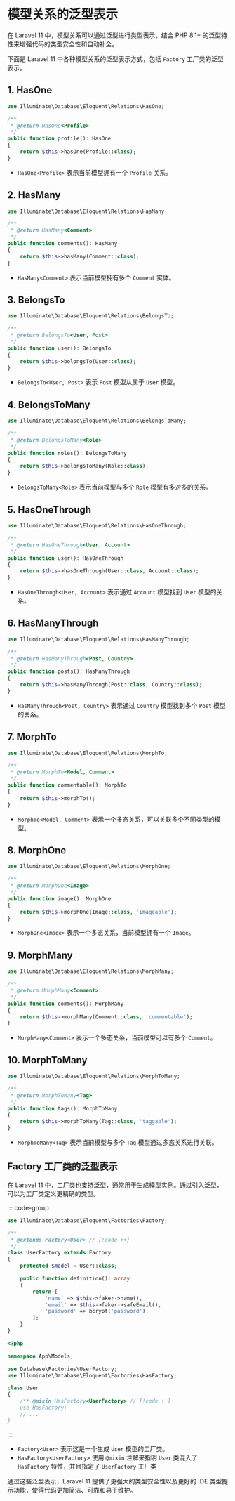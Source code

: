 # 模型关系的泛型表示

在 Laravel 11 中，模型关系可以通过泛型进行类型表示，结合 PHP 8.1+ 的泛型特性来增强代码的类型安全性和自动补全。

下面是 Laravel 11 中各种模型关系的泛型表示方式，包括 `Factory` 工厂类的泛型表示。

## 1. **HasOne**

```php
use Illuminate\Database\Eloquent\Relations\HasOne;

/**
 * @return HasOne<Profile>
 */
public function profile(): HasOne
{
    return $this->hasOne(Profile::class);
}
```
- `HasOne<Profile>` 表示当前模型拥有一个 `Profile` 关系。

## 2. **HasMany**

```php
use Illuminate\Database\Eloquent\Relations\HasMany;

/**
 * @return HasMany<Comment>
 */
public function comments(): HasMany
{
    return $this->hasMany(Comment::class);
}
```
- `HasMany<Comment>` 表示当前模型拥有多个 `Comment` 实体。

## 3. **BelongsTo**

```php
use Illuminate\Database\Eloquent\Relations\BelongsTo;

/**
 * @return BelongsTo<User, Post>
 */
public function user(): BelongsTo
{
    return $this->belongsTo(User::class);
}
```
- `BelongsTo<User, Post>` 表示 `Post` 模型从属于 `User` 模型。

## 4. **BelongsToMany**

```php
use Illuminate\Database\Eloquent\Relations\BelongsToMany;

/**
 * @return BelongsToMany<Role>
 */
public function roles(): BelongsToMany
{
    return $this->belongsToMany(Role::class);
}
```
- `BelongsToMany<Role>` 表示当前模型与多个 `Role` 模型有多对多的关系。

## 5. **HasOneThrough**

```php
use Illuminate\Database\Eloquent\Relations\HasOneThrough;

/**
 * @return HasOneThrough<User, Account>
 */
public function user(): HasOneThrough
{
    return $this->hasOneThrough(User::class, Account::class);
}
```
- `HasOneThrough<User, Account>` 表示通过 `Account` 模型找到 `User` 模型的关系。

## 6. **HasManyThrough**

```php
use Illuminate\Database\Eloquent\Relations\HasManyThrough;

/**
 * @return HasManyThrough<Post, Country>
 */
public function posts(): HasManyThrough
{
    return $this->hasManyThrough(Post::class, Country::class);
}
```
- `HasManyThrough<Post, Country>` 表示通过 `Country` 模型找到多个 `Post` 模型的关系。

## 7. **MorphTo**

```php
use Illuminate\Database\Eloquent\Relations\MorphTo;

/**
 * @return MorphTo<Model, Comment>
 */
public function commentable(): MorphTo
{
    return $this->morphTo();
}
```
- `MorphTo<Model, Comment>` 表示一个多态关系，可以关联多个不同类型的模型。

## 8. **MorphOne**

```php
use Illuminate\Database\Eloquent\Relations\MorphOne;

/**
 * @return MorphOne<Image>
 */
public function image(): MorphOne
{
    return $this->morphOne(Image::class, 'imageable');
}
```
- `MorphOne<Image>` 表示一个多态关系，当前模型拥有一个 `Image`。

## 9. **MorphMany**

```php
use Illuminate\Database\Eloquent\Relations\MorphMany;

/**
 * @return MorphMany<Comment>
 */
public function comments(): MorphMany
{
    return $this->morphMany(Comment::class, 'commentable');
}
```
- `MorphMany<Comment>` 表示一个多态关系，当前模型可以有多个 `Comment`。

## 10. **MorphToMany**

```php
use Illuminate\Database\Eloquent\Relations\MorphToMany;

/**
 * @return MorphToMany<Tag>
 */
public function tags(): MorphToMany
{
    return $this->morphToMany(Tag::class, 'taggable');
}
```
- `MorphToMany<Tag>` 表示当前模型与多个 `Tag` 模型通过多态关系进行关联。

## **Factory 工厂类的泛型表示**

在 Laravel 11 中，工厂类也支持泛型，通常用于生成模型实例。通过引入泛型，可以为工厂类定义更精确的类型。

::: code-group
```php [UserFactory]
use Illuminate\Database\Eloquent\Factories\Factory;

/**
 * @extends Factory<User> // [!code ++]
 */
class UserFactory extends Factory
{
    protected $model = User::class;

    public function definition(): array
    {
        return [
            'name' => $this->faker->name(),
            'email' => $this->faker->safeEmail(),
            'password' => bcrypt('password'),
        ];
    }
}
```

```php [User]
<?php

namespace App\Models;

use Database\Factories\UserFactory;
use Illuminate\Database\Eloquent\Factories\HasFactory;

class User
{
    /** @mixin HasFactory<UserFactory> // [!code ++]
    use HasFactory;
    // ...
}
```
:::

- `Factory<User>` 表示这是一个生成 `User` 模型的工厂类。
- `HasFactory<UserFactory>` 使用 `@mixin` 注解来指明 `User` 类混入了 `HasFactory` 特性，并且指定了 `UserFactory` 工厂类

通过这些泛型表示，Laravel 11 提供了更强大的类型安全性以及更好的 IDE 类型提示功能，使得代码更加简洁、可靠和易于维护。
